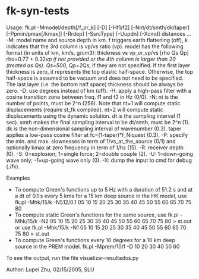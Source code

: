 # fk-syn-tests

Usage: fk.pl -Mmodel/depth[/f_or_k] [-D] [-Hf1/f2] [-Nnt/dt/smth/dk/taper] [-Ppmin/pmax[/kmax]] [-Rrdep] [-SsrcType] [-Uupdn] [-Xcmd] distances ...
-M: model name and source depth in km. f triggers earth flattening (off), k indicates that the 3rd column is vp/vs ratio (vp).
    model has the following format (in units of km, km/s, g/cm3):
        thickness vs vp_or_vp/vs [rho Qs Qp]
        rho=0.77 + 0.32*vp if not provided or the 4th column is larger than 20 (treated as Qs).
        Qs=500, Qp=2*Qs, if they are not specified.
        If the first layer thickness is zero, it represents the top elastic half-space.
        Otherwise, the top half-space is assumed to be vacuum and does not need to be specified.
        The last layer (i.e. the bottom half space) thickness should be always be zero.
-D: use degrees instead of km (off).
-H: apply a high-pass filter with a cosine transition zone between freq. f1 and f2 in Hz (0/0).
-N: nt is the number of points, must be 2^n (256).
    Note that nt=1 will compute static displacements (require st_fk compiled).
              nt=2 will compute static displacements using the dynamic solution.
    dt is the sampling interval (1 sec).
    smth makes the final sampling interval to be dt/smth, must be 2^n (1).
    dk is the non-dimensional sampling interval of wavenumber (0.3).
    taper applies a low-pass cosine filter at fc=(1-taper)*f_Niquest (0.3).
-P: specify the min. and max. slownesses in term of 1/vs_at_the_source (0/1)
    and optionally kmax at zero frequency in term of 1/hs (15).
-R: receiver depth (0).
-S: 0=explosion; 1=single force; 2=double couple (2).
-U: 1=down-going wave only; -1=up-going wave only (0).
-X: dump the input to cmd for debug (./fk).

Examples
* To compute Green's functions up to 5 Hz with a duration of 51.2 s and at a dt of 0.1 s every 5 kms for a 15 km deep source in the HK model, use
fk.pl -Mhk/15/k -N512/0.1 05 10 15 20 25 30 35 40 45 50 55 60 65 70 75 80
* To compute static Green's functions for the same source, use
fk.pl -Mhk/15/k -N2 05 10 15 20 25 30 35 40 45 50 55 60 65 70 75 80 > st.out
or use
fk.pl -Mhk/15/k -N1 05 10 15 20 25 30 35 40 45 50 55 60 65 70 75 80 > st.out
* To compute Green's functions every 10 degrees for a 10 km deep source in the PREM model.
fk.pl -Mprem/10/f -D 10 20 30 40 50 60

To see the output, run the file visualizar-resultados.py

Author: Lupei Zhu, 02/15/2005, SLU